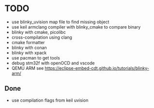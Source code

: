 # TODO

- use blinky_uvision map file to find missing object
- use keil armclang compiler with blinky_cmake to compare binary
- blinky with cmake, picolibc
- cross-compilation using clang
- cmake formatter
- blinky with conan
- blinky with xpack
- use pacman to get tools
- debug stm32f with openOCD and vscode
- QEMU ARM see https://eclipse-embed-cdt.github.io/tutorials/blinky-arm/

## Done

- use compilation flags from keil uvision
